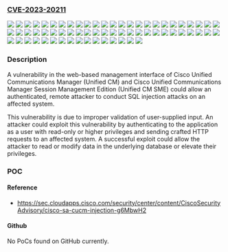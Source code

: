 ### [CVE-2023-20211](https://cve.mitre.org/cgi-bin/cvename.cgi?name=CVE-2023-20211)
![](https://img.shields.io/static/v1?label=Product&message=Cisco%20Unified%20Communications%20Manager%20%2F%20Cisco%20Unity%20Connection&color=blue)
![](https://img.shields.io/static/v1?label=Product&message=Cisco%20Unified%20Communications%20Manager&color=blue)
![](https://img.shields.io/static/v1?label=Version&message=10.0(1)%20&color=brightgreen)
![](https://img.shields.io/static/v1?label=Version&message=10.0(1)SU1%20&color=brightgreen)
![](https://img.shields.io/static/v1?label=Version&message=10.0(1)SU2%20&color=brightgreen)
![](https://img.shields.io/static/v1?label=Version&message=10.5(1)%20&color=brightgreen)
![](https://img.shields.io/static/v1?label=Version&message=10.5(1)SU1%20&color=brightgreen)
![](https://img.shields.io/static/v1?label=Version&message=10.5(1)SU1a%20&color=brightgreen)
![](https://img.shields.io/static/v1?label=Version&message=10.5(2)%20&color=brightgreen)
![](https://img.shields.io/static/v1?label=Version&message=10.5(2)SU1%20&color=brightgreen)
![](https://img.shields.io/static/v1?label=Version&message=10.5(2)SU10%20&color=brightgreen)
![](https://img.shields.io/static/v1?label=Version&message=10.5(2)SU2%20&color=brightgreen)
![](https://img.shields.io/static/v1?label=Version&message=10.5(2)SU2a%20&color=brightgreen)
![](https://img.shields.io/static/v1?label=Version&message=10.5(2)SU3%20&color=brightgreen)
![](https://img.shields.io/static/v1?label=Version&message=10.5(2)SU3a%20&color=brightgreen)
![](https://img.shields.io/static/v1?label=Version&message=10.5(2)SU4%20&color=brightgreen)
![](https://img.shields.io/static/v1?label=Version&message=10.5(2)SU4a%20&color=brightgreen)
![](https://img.shields.io/static/v1?label=Version&message=10.5(2)SU5%20&color=brightgreen)
![](https://img.shields.io/static/v1?label=Version&message=10.5(2)SU6%20&color=brightgreen)
![](https://img.shields.io/static/v1?label=Version&message=10.5(2)SU6a%20&color=brightgreen)
![](https://img.shields.io/static/v1?label=Version&message=10.5(2)SU7%20&color=brightgreen)
![](https://img.shields.io/static/v1?label=Version&message=10.5(2)SU8%20&color=brightgreen)
![](https://img.shields.io/static/v1?label=Version&message=10.5(2)SU9%20&color=brightgreen)
![](https://img.shields.io/static/v1?label=Version&message=11.0(1)%20&color=brightgreen)
![](https://img.shields.io/static/v1?label=Version&message=11.0(1a)%20&color=brightgreen)
![](https://img.shields.io/static/v1?label=Version&message=11.0(1a)SU1%20&color=brightgreen)
![](https://img.shields.io/static/v1?label=Version&message=11.0(1a)SU2%20&color=brightgreen)
![](https://img.shields.io/static/v1?label=Version&message=11.0(1a)SU3%20&color=brightgreen)
![](https://img.shields.io/static/v1?label=Version&message=11.0(1a)SU3a%20&color=brightgreen)
![](https://img.shields.io/static/v1?label=Version&message=11.0(1a)SU4%20&color=brightgreen)
![](https://img.shields.io/static/v1?label=Version&message=11.0.1%20&color=brightgreen)
![](https://img.shields.io/static/v1?label=Version&message=11.0.2%20&color=brightgreen)
![](https://img.shields.io/static/v1?label=Version&message=11.0.5%20&color=brightgreen)
![](https://img.shields.io/static/v1?label=Version&message=11.5(1)%20&color=brightgreen)
![](https://img.shields.io/static/v1?label=Version&message=11.5(1)SU1%20&color=brightgreen)
![](https://img.shields.io/static/v1?label=Version&message=11.5(1)SU10%20&color=brightgreen)
![](https://img.shields.io/static/v1?label=Version&message=11.5(1)SU11%20&color=brightgreen)
![](https://img.shields.io/static/v1?label=Version&message=11.5(1)SU2%20&color=brightgreen)
![](https://img.shields.io/static/v1?label=Version&message=11.5(1)SU3%20&color=brightgreen)
![](https://img.shields.io/static/v1?label=Version&message=11.5(1)SU3a%20&color=brightgreen)
![](https://img.shields.io/static/v1?label=Version&message=11.5(1)SU3b%20&color=brightgreen)
![](https://img.shields.io/static/v1?label=Version&message=11.5(1)SU4%20&color=brightgreen)
![](https://img.shields.io/static/v1?label=Version&message=11.5(1)SU5%20&color=brightgreen)
![](https://img.shields.io/static/v1?label=Version&message=11.5(1)SU6%20&color=brightgreen)
![](https://img.shields.io/static/v1?label=Version&message=11.5(1)SU7%20&color=brightgreen)
![](https://img.shields.io/static/v1?label=Version&message=11.5(1)SU8%20&color=brightgreen)
![](https://img.shields.io/static/v1?label=Version&message=11.5(1)SU9%20&color=brightgreen)
![](https://img.shields.io/static/v1?label=Version&message=12.0(1)SU1%20&color=brightgreen)
![](https://img.shields.io/static/v1?label=Version&message=12.0(1)SU2%20&color=brightgreen)
![](https://img.shields.io/static/v1?label=Version&message=12.0(1)SU3%20&color=brightgreen)
![](https://img.shields.io/static/v1?label=Version&message=12.0(1)SU4%20&color=brightgreen)
![](https://img.shields.io/static/v1?label=Version&message=12.0(1)SU5%20&color=brightgreen)
![](https://img.shields.io/static/v1?label=Version&message=12.5(1)%20&color=brightgreen)
![](https://img.shields.io/static/v1?label=Version&message=12.5(1)SU1%20&color=brightgreen)
![](https://img.shields.io/static/v1?label=Version&message=12.5(1)SU2%20&color=brightgreen)
![](https://img.shields.io/static/v1?label=Version&message=12.5(1)SU3%20&color=brightgreen)
![](https://img.shields.io/static/v1?label=Version&message=12.5(1)SU4%20&color=brightgreen)
![](https://img.shields.io/static/v1?label=Version&message=12.5(1)SU5%20&color=brightgreen)
![](https://img.shields.io/static/v1?label=Version&message=12.5(1)SU6%20&color=brightgreen)
![](https://img.shields.io/static/v1?label=Version&message=12.5(1)SU7%20&color=brightgreen)
![](https://img.shields.io/static/v1?label=Version&message=12.5(1)SU7a%20&color=brightgreen)
![](https://img.shields.io/static/v1?label=Version&message=14%20&color=brightgreen)
![](https://img.shields.io/static/v1?label=Version&message=14SU1%20&color=brightgreen)
![](https://img.shields.io/static/v1?label=Version&message=14SU2%20&color=brightgreen)
![](https://img.shields.io/static/v1?label=Version&message=14SU3%20&color=brightgreen)
![](https://img.shields.io/static/v1?label=Vulnerability&message=Improper%20Neutralization%20of%20Special%20Elements%20used%20in%20an%20SQL%20Command%20('SQL%20Injection')&color=brightgreen)

### Description

A vulnerability in the web-based management interface of Cisco Unified Communications Manager (Unified CM) and Cisco Unified Communications Manager Session Management Edition (Unified CM SME) could allow an authenticated, remote attacker to conduct SQL injection attacks on an affected system.  This vulnerability is due to improper validation of user-supplied input. An attacker could exploit this vulnerability by authenticating to the application as a user with read-only or higher privileges and sending crafted HTTP requests to an affected system. A successful exploit could allow the attacker to read or modify data in the underlying database or elevate their privileges.

### POC

#### Reference
- https://sec.cloudapps.cisco.com/security/center/content/CiscoSecurityAdvisory/cisco-sa-cucm-injection-g6MbwH2

#### Github
No PoCs found on GitHub currently.

